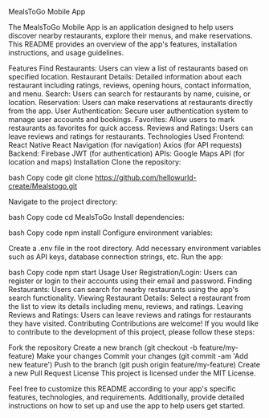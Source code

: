 MealsToGo Mobile App

The MealsToGo Mobile App is an application designed to help users discover nearby restaurants, explore their menus, and make reservations.
This README provides an overview of the app's features, installation instructions, and usage guidelines.

Features
Find Restaurants: Users can view a list of restaurants based on  specified location.
Restaurant Details: Detailed information about each restaurant including ratings, reviews, opening hours, contact information, and menu.
Search: Users can search for restaurants by name, cuisine, or location.
Reservation: Users can make reservations at restaurants directly from the app.
User Authentication: Secure user authentication system to manage user accounts and bookings.
Favorites: Allow users to mark restaurants as favorites for quick access.
Reviews and Ratings: Users can leave reviews and ratings for restaurants.
Technologies Used
Frontend:
React Native
React Navigation (for navigation)
Axios (for API requests)
Backend:
Firebase
JWT (for authentication)
APIs:
Google Maps API (for location and maps)
Installation
Clone the repository:

bash
Copy code
git clone https://github.com/hellowurld-create/Mealstogo.git

Navigate to the project directory:

bash
Copy code
cd MealsToGo
Install dependencies:

bash
Copy code
npm install
Configure environment variables:

Create a .env file in the root directory.
Add necessary environment variables such as API keys, database connection strings, etc.
Run the app:

bash
Copy code
npm start
Usage
User Registration/Login: Users can register or login to their accounts using their email and password.
Finding Restaurants: Users can search for nearby restaurants using the app's search functionality.
Viewing Restaurant Details: Select a restaurant from the list to view its details including menu, reviews, and ratings.
Leaving Reviews and Ratings: Users can leave reviews and ratings for restaurants they have visited.
Contributing
Contributions are welcome! If you would like to contribute to the development of this project, please follow these steps:

Fork the repository
Create a new branch (git checkout -b feature/my-feature)
Make your changes
Commit your changes (git commit -am 'Add new feature')
Push to the branch (git push origin feature/my-feature)
Create a new Pull Request
License
This project is licensed under the MIT License.

Feel free to customize this README according to your app's specific features, technologies, and requirements. Additionally, provide detailed instructions on how to set up and use the app to help users get started.






